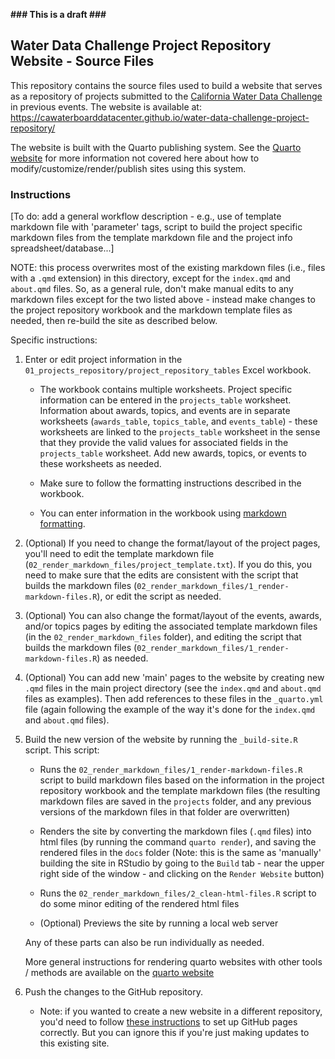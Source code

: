 **\### This is a draft \###**

## Water Data Challenge Project Repository Website - Source Files

This repository contains the source files used to build a website that serves as a repository of projects submitted to the [California Water Data Challenge](https://waterchallenge.data.ca.gov/) in previous events. The website is available at: <https://cawaterboarddatacenter.github.io/water-data-challenge-project-repository/>

The website is built with the Quarto publishing system. See the [Quarto website](https://quarto.org/) for more information not covered here about how to modify/customize/render/publish sites using this system.

### Instructions

\[To do: add a general workflow description - e.g., use of template markdown file with 'parameter' tags, script to build the project specific markdown files from the template markdown file and the project info spreadsheet/database...\]

NOTE: this process overwrites most of the existing markdown files (i.e., files with a `.qmd` extension) in this directory, except for the `index.qmd` and `about.qmd` files. So, as a general rule, don't make manual edits to any markdown files except for the two listed above - instead make changes to the project repository workbook and the markdown template files as needed, then re-build the site as described below.

Specific instructions:

1.  Enter or edit project information in the `01_projects_repository/project_repository_tables` Excel workbook.

    -   The workbook contains multiple worksheets. Project specific information can be entered in the `projects_table` worksheet. Information about awards, topics, and events are in separate worksheets (`awards_table`, `topics_table`, and `events_table`) - these worksheets are linked to the `projects_table` worksheet in the sense that they provide the valid values for associated fields in the `projects_table` worksheet. Add new awards, topics, or events to these worksheets as needed.

    -   Make sure to follow the formatting instructions described in the workbook.

    -   You can enter information in the workbook using [markdown formatting](https://www.markdownguide.org/basic-syntax/).

2.  (Optional) If you need to change the format/layout of the project pages, you'll need to edit the template markdown file (`02_render_markdown_files/project_template.txt`). If you do this, you need to make sure that the edits are consistent with the script that builds the markdown files (`02_render_markdown_files/1_render-markdown-files.R`), or edit the script as needed.

3.  (Optional) You can also change the format/layout of the events, awards, and/or topics pages by editing the associated template markdown files (in the `02_render_markdown_files` folder), and editing the script that builds the markdown files (`02_render_markdown_files/1_render-markdown-files.R`) as needed.

4.  (Optional) You can add new 'main' pages to the website by creating new `.qmd` files in the main project directory (see the `index.qmd` and `about.qmd` files as examples). Then add references to these files in the `_quarto.yml` file (again following the example of the way it's done for the `index.qmd` and `about.qmd` files).

5.  Build the new version of the website by running the `_build-site.R` script. This script:

    -   Runs the `02_render_markdown_files/1_render-markdown-files.R` script to build markdown files based on the information in the project repository workbook and the template markdown files (the resulting markdown files are saved in the `projects` folder, and any previous versions of the markdown files in that folder are overwritten)

    -   Renders the site by converting the markdown files (`.qmd` files) into html files (by running the command `quarto render`), and saving the rendered files in the `docs` folder (Note: this is the same as 'manually' building the site in RStudio by going to the `Build` tab - near the upper right side of the window - and clicking on the `Render Website` button)

    -   Runs the `02_render_markdown_files/2_clean-html-files.R` script to do some minor editing of the rendered html files

    -   (Optional) Previews the site by running a local web server

    Any of these parts can also be run individually as needed.

    More general instructions for rendering quarto websites with other tools / methods are available on the [quarto website](https://quarto.org/)

6.  Push the changes to the GitHub repository.

    -   Note: if you wanted to create a new website in a different repository, you'd need to follow [these instructions](https://quarto.org/docs/websites/publishing-websites.html#github-pages) to set up GitHub pages correctly. But you can ignore this if you're just making updates to this existing site.
